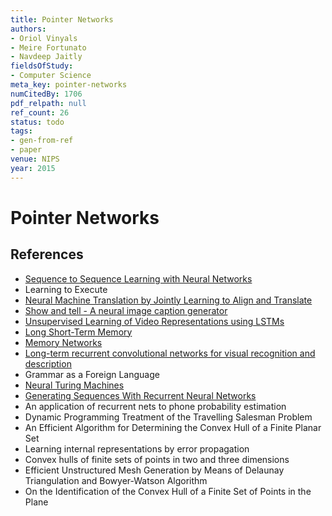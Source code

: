 ```yaml
---
title: Pointer Networks
authors:
- Oriol Vinyals
- Meire Fortunato
- Navdeep Jaitly
fieldsOfStudy:
- Computer Science
meta_key: pointer-networks
numCitedBy: 1706
pdf_relpath: null
ref_count: 26
status: todo
tags:
- gen-from-ref
- paper
venue: NIPS
year: 2015
---
```


# Pointer Networks

## References

- [Sequence to Sequence Learning with Neural Networks](./sequence-to-sequence-learning-with-neural-networks.md)
- Learning to Execute
- [Neural Machine Translation by Jointly Learning to Align and Translate](./neural-machine-translation-by-jointly-learning-to-align-and-translate.md)
- [Show and tell - A neural image caption generator](./show-and-tell-a-neural-image-caption-generator.md)
- [Unsupervised Learning of Video Representations using LSTMs](./unsupervised-learning-of-video-representations-using-lstms.md)
- [Long Short-Term Memory](./long-short-term-memory.md)
- [Memory Networks](./memory-networks.md)
- [Long-term recurrent convolutional networks for visual recognition and description](./long-term-recurrent-convolutional-networks-for-visual-recognition-and-description.md)
- Grammar as a Foreign Language
- [Neural Turing Machines](./neural-turing-machines.md)
- [Generating Sequences With Recurrent Neural Networks](./generating-sequences-with-recurrent-neural-networks.md)
- An application of recurrent nets to phone probability estimation
- Dynamic Programming Treatment of the Travelling Salesman Problem
- An Efficient Algorithm for Determining the Convex Hull of a Finite Planar Set
- Learning internal representations by error propagation
- Convex hulls of finite sets of points in two and three dimensions
- Efficient Unstructured Mesh Generation by Means of Delaunay Triangulation and Bowyer-Watson Algorithm
- On the Identification of the Convex Hull of a Finite Set of Points in the Plane
